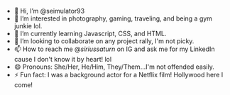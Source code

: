 - 👋 Hi, I’m @seimulator93
- 👀 I’m interested in photography, gaming, traveling, and being a gym junkie lol.
- 🌱 I’m currently learning Javascript, CSS, and HTML.
- 💞️ I’m looking to collaborate on any project rally, I'm not picky. 
- 📫 How to reach me @_siriussaturn_ on IG and ask me for my LinkedIn cause I don't know it by heart! lol
- 😄 Pronouns: She/Her, He/Him, They/Them...I'm not offended easily. 
- ⚡ Fun fact: I was a background actor for a Netflix film! Hollywood here I come!

<!---
seimulator93/seimulator93 is a ✨ special ✨ repository because its `README.md` (this file) appears on your GitHub profile.
You can click the Preview link to take a look at your changes.
--->
